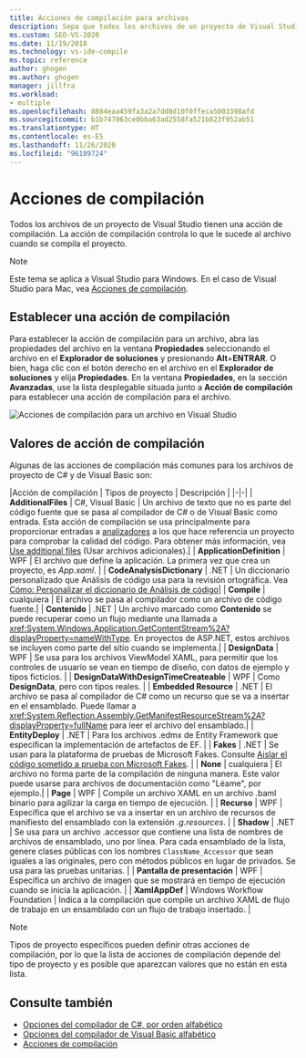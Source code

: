 ```yaml
---
title: Acciones de compilación para archivos
description: Sepa que todos los archivos de un proyecto de Visual Studio tienen una acción de compilación y que esta controla lo que ocurre en el archivo cuando se compila el proyecto.
ms.custom: SEO-VS-2020
ms.date: 11/19/2018
ms.technology: vs-ide-compile
ms.topic: reference
author: ghogen
ms.author: ghogen
manager: jillfra
ms.workload:
- multiple
ms.openlocfilehash: 8884eaa459fa3a2a7dd8d10f0ffeca5003398afd
ms.sourcegitcommit: b1b747063ce0bba63ad2558fa521b823f952ab51
ms.translationtype: HT
ms.contentlocale: es-ES
ms.lasthandoff: 11/26/2020
ms.locfileid: "96189724"
---
```

# <a name="build-actions"></a>Acciones de compilación

Todos los archivos de un proyecto de Visual Studio tienen una acción de compilación. La acción de compilación controla lo que le sucede al archivo cuando se compila el proyecto.

> [!NOTE]
> Este tema se aplica a Visual Studio para Windows. En el caso de Visual Studio para Mac, vea [Acciones de compilación](/visualstudio/mac/build-actions).

## <a name="set-a-build-action"></a>Establecer una acción de compilación

Para establecer la acción de compilación para un archivo, abra las propiedades del archivo en la ventana **Propiedades** seleccionando el archivo en el **Explorador de soluciones** y presionando **Alt**+**ENTRAR**. O bien, haga clic con el botón derecho en el archivo en el **Explorador de soluciones** y elija **Propiedades**. En la ventana **Propiedades**, en la sección **Avanzadas**, use la lista desplegable situada junto a **Acción de compilación** para establecer una acción de compilación para el archivo.

![Acciones de compilación para un archivo en Visual Studio](media/build-actions.png)

## <a name="build-action-values"></a>Valores de acción de compilación

Algunas de las acciones de compilación más comunes para los archivos de proyecto de C# y de Visual Basic son:

|Acción de compilación | Tipos de proyecto | Descripción |
|-|-|
| **AdditionalFiles** | C#, Visual Basic | Un archivo de texto que no es parte del código fuente que se pasa al compilador de C# o de Visual Basic como entrada. Esta acción de compilación se usa principalmente para proporcionar entradas a [analizadores](../code-quality/roslyn-analyzers-overview.md) a los que hace referencia un proyecto para comprobar la calidad del código. Para obtener más información, vea [Use additional files](https://github.com/dotnet/roslyn/blob/master/docs/analyzers/Using%20Additional%20Files.md) (Usar archivos adicionales).|
| **ApplicationDefinition** | WPF | El archivo que define la aplicación. La primera vez que crea un proyecto, es *App.xaml*. |
| **CodeAnalysisDictionary** | .NET | Un diccionario personalizado que Análisis de código usa para la revisión ortográfica. Vea [Cómo: Personalizar el diccionario de Análisis de código](../code-quality/how-to-customize-the-code-analysis-dictionary.md)|
| **Compile** | cualquiera | El archivo se pasa al compilador como un archivo de código fuente.|
| **Contenido** | .NET | Un archivo marcado como **Contenido** se puede recuperar como un flujo mediante una llamada a <xref:System.Windows.Application.GetContentStream%2A?displayProperty=nameWithType>. En proyectos de ASP.NET, estos archivos se incluyen como parte del sitio cuando se implementa.|
| **DesignData** | WPF | Se usa para los archivos ViewModel XAML, para permitir que los controles de usuario se vean en tiempo de diseño, con datos de ejemplo y tipos ficticios. |
| **DesignDataWithDesignTimeCreateable** | WPF | Como **DesignData**, pero con tipos reales.  |
| **Embedded Resource** | .NET | El archivo se pasa al compilador de C# como un recurso que se va a insertar en el ensamblado. Puede llamar a <xref:System.Reflection.Assembly.GetManifestResourceStream%2A?displayProperty=fullName> para leer el archivo del ensamblado.|
| **EntityDeploy** | .NET | Para los archivos .edmx de Entity Framework que especifican la implementación de artefactos de EF. |
| **Fakes** | .NET | Se usan para la plataforma de pruebas de Microsoft Fakes. Consulte [Aislar el código sometido a prueba con Microsoft Fakes](../test/isolating-code-under-test-with-microsoft-fakes.md). |
| **None** | cualquiera | El archivo no forma parte de la compilación de ninguna manera. Este valor puede usarse para archivos de documentación como "Léame", por ejemplo.|
| **Page** | WPF | Compile un archivo XAML en un archivo .baml binario para agilizar la carga en tiempo de ejecución. |
| **Recurso** | WPF | Especifica que el archivo se va a insertar en un archivo de recursos de manifiesto del ensamblado con la extensión *.g.resources*. |
| **Shadow** | .NET | Se usa para un archivo .accessor que contiene una lista de nombres de archivos de ensamblado, uno por línea. Para cada ensamblado de la lista, genere clases públicas con los nombres `ClassName_Accessor` que sean iguales a las originales, pero con métodos públicos en lugar de privados. Se usa para las pruebas unitarias. |
| **Pantalla de presentación** | WPF | Especifica un archivo de imagen que se mostrará en tiempo de ejecución cuando se inicia la aplicación. |
| **XamlAppDef** | Windows Workflow Foundation | Indica a la compilación que compile un archivo XAML de flujo de trabajo en un ensamblado con un flujo de trabajo insertado. |

> [!NOTE]
> Tipos de proyecto específicos pueden definir otras acciones de compilación, por lo que la lista de acciones de compilación depende del tipo de proyecto y es posible que aparezcan valores que no están en esta lista.

## <a name="see-also"></a>Consulte también

- [Opciones del compilador de C#, por orden alfabético](/dotnet/csharp/language-reference/compiler-options/listed-alphabetically)
- [Opciones del compilador de Visual Basic alfabético](/dotnet/visual-basic/reference/command-line-compiler/compiler-options-listed-alphabetically)
- [Acciones de compilación](/visualstudio/mac/build-actions)
